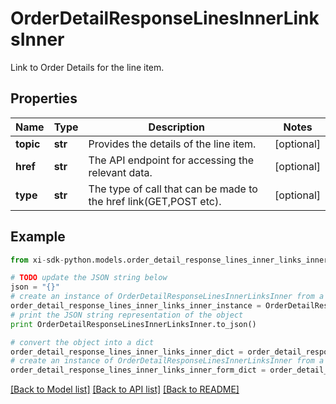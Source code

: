 # OrderDetailResponseLinesInnerLinksInner

Link to Order Details for the line item.

## Properties

Name | Type | Description | Notes
------------ | ------------- | ------------- | -------------
**topic** | **str** | Provides the details of the line item. | [optional] 
**href** | **str** | The API endpoint for accessing the relevant data. | [optional] 
**type** | **str** | The type of call that can be made to the href link(GET,POST etc). | [optional] 

## Example

```python
from xi-sdk-python.models.order_detail_response_lines_inner_links_inner import OrderDetailResponseLinesInnerLinksInner

# TODO update the JSON string below
json = "{}"
# create an instance of OrderDetailResponseLinesInnerLinksInner from a JSON string
order_detail_response_lines_inner_links_inner_instance = OrderDetailResponseLinesInnerLinksInner.from_json(json)
# print the JSON string representation of the object
print OrderDetailResponseLinesInnerLinksInner.to_json()

# convert the object into a dict
order_detail_response_lines_inner_links_inner_dict = order_detail_response_lines_inner_links_inner_instance.to_dict()
# create an instance of OrderDetailResponseLinesInnerLinksInner from a dict
order_detail_response_lines_inner_links_inner_form_dict = order_detail_response_lines_inner_links_inner.from_dict(order_detail_response_lines_inner_links_inner_dict)
```
[[Back to Model list]](../README.md#documentation-for-models) [[Back to API list]](../README.md#documentation-for-api-endpoints) [[Back to README]](../README.md)


